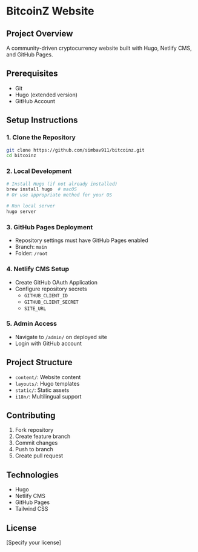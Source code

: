 # BitcoinZ Website

## Project Overview
A community-driven cryptocurrency website built with Hugo, Netlify CMS, and GitHub Pages.

## Prerequisites
- Git
- Hugo (extended version)
- GitHub Account

## Setup Instructions

### 1. Clone the Repository
```bash
git clone https://github.com/simbav911/bitcoinz.git
cd bitcoinz
```

### 2. Local Development
```bash
# Install Hugo (if not already installed)
brew install hugo  # macOS
# Or use appropriate method for your OS

# Run local server
hugo server
```

### 3. GitHub Pages Deployment
- Repository settings must have GitHub Pages enabled
- Branch: `main`
- Folder: `/root`

### 4. Netlify CMS Setup
- Create GitHub OAuth Application
- Configure repository secrets
  - `GITHUB_CLIENT_ID`
  - `GITHUB_CLIENT_SECRET`
  - `SITE_URL`

### 5. Admin Access
- Navigate to `/admin/` on deployed site
- Login with GitHub account

## Project Structure
- `content/`: Website content
- `layouts/`: Hugo templates
- `static/`: Static assets
- `i18n/`: Multilingual support

## Contributing
1. Fork repository
2. Create feature branch
3. Commit changes
4. Push to branch
5. Create pull request

## Technologies
- Hugo
- Netlify CMS
- GitHub Pages
- Tailwind CSS

## License
[Specify your license]
